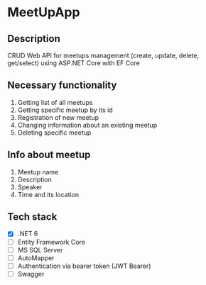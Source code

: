 # MeetUpApp

## Description
CRUD Web API for meetups management (create, update, delete, get/select) using ASP.NET Core with EF Core

## Necessary functionality
1. Getting list of all meetups
2. Getting specific meetup by its id
3. Registration of new meetup
4. Changing information about an existing meetup
5. Deleting specific meetup

## Info about meetup
1. Meetup name
2. Description
3. Speaker
4. Time and its location

## Tech stack
- [x] .NET 6
- [ ] Entity Framework Core
- [ ] MS SQL Server
- [ ] AutoMapper
- [ ] Authentication via bearer token (JWT Bearer)
- [ ] Swagger